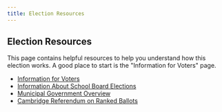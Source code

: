 ```yaml
---
title: Election Resources
---
```


Election Resources
------------------

This page contains helpful resources to help you understand how this
election works. A good place to start is the "Information for Voters"
page. 

- [Information for Voters](./voter-info)
- [Information About School Board Elections](./school-boards-info)
- [Municipal Government Overview](./municipal-structure)
- [Cambridge Referendum on Ranked Ballots](./cambridge-referendum)
